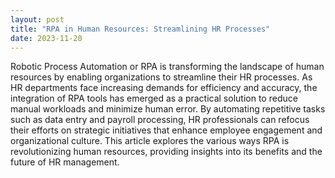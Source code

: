 ```yaml
---
layout: post
title: "RPA in Human Resources: Streamlining HR Processes"
date: 2023-11-20
---
```


Robotic Process Automation or RPA is transforming the landscape of human resources by enabling organizations to streamline their HR processes. As HR departments face increasing demands for efficiency and accuracy, the integration of RPA tools has emerged as a practical solution to reduce manual workloads and minimize human error. By automating repetitive tasks such as data entry and payroll processing, HR professionals can refocus their efforts on strategic initiatives that enhance employee engagement and organizational culture. This article explores the various ways RPA is revolutionizing human resources, providing insights into its benefits and the future of HR management.
